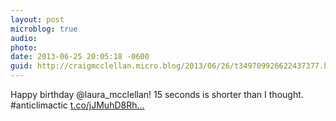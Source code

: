 ```yaml
---
layout: post
microblog: true
audio: 
photo: 
date: 2013-06-25 20:05:18 -0600
guid: http://craigmcclellan.micro.blog/2013/06/26/t349709926622437377.html
---
```

Happy birthday @laura_mcclellan! 15 seconds is shorter than I thought. #anticlimactic [t.co/jJMuhD8Rh...](http://t.co/jJMuhD8RhP)
